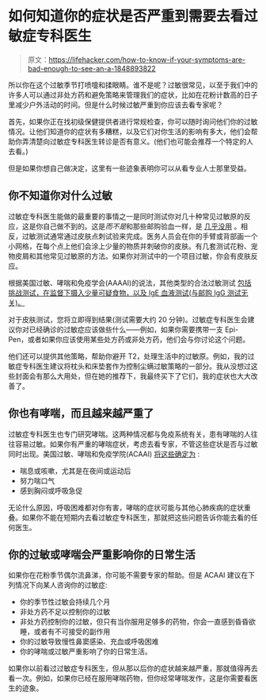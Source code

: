# 如何知道你的症状是否严重到需要去看过敏症专科医生

> 原文：<https://lifehacker.com/how-to-know-if-your-symptoms-are-bad-enough-to-see-an-a-1848893822>

所以你在这个过敏季节打喷嚏和揉眼睛。谁不是呢？过敏很常见，以至于我们中的许多人可以通过非处方药和避免策略来管理我们的症状，比如在花粉计数高的日子里减少户外活动的时间。但是什么时候过敏严重到你应该去看专家呢？



首先，如果你正在找初级保健提供者进行常规检查，你可以随时询问他们你的过敏情况。让他们知道你的症状有多糟糕，以及它们对你生活的影响有多大，他们会帮助你弄清楚向过敏症专科医生转诊是否有意义。(他们也可能会推荐一个特定的人去看。)

但是如果你想自己做决定，这里有一些迹象表明你可以从看专业人士那里受益。

## 你不知道你对什么过敏

过敏症专科医生能做的最重要的事情之一是同时测试你对几十种常见过敏原的反应，这是你自己做不到的。这是*而不是*和那些邮购验血一样，是 [几乎没用](https://lifehacker.com/don-t-expect-mail-order-tests-to-diagnose-your-food-all-1822393818) 。相反，过敏测试通常通过皮肤点刺试验来完成。医务人员会在你的手臂或背部画一个小网格，在每个点上他们会涂上少量的物质并刺破你的皮肤。有几套测试花粉、宠物皮屑和其他常见过敏原的方法。如果你对测试中的一个项目过敏，你会有皮肤反应。

根据美国过敏、哮喘和免疫学会(AAAAI)的说法，其他类型的合法过敏测试 [包括挑战测试，在监督下摄入少量可疑食物，以及 IgE 血液测试(与邮购 IgG 测试无关)。](https://www.aaaai.org/tools-for-the-public/conditions-library/allergies/allergy-testing)

对于皮肤测试，您将立即得到结果(测试需要大约 20 分钟)。过敏症专科医生会建议你对已经确诊的过敏症应该做些什么——例如，如果你需要携带一支 Epi-Pen，或者如果你应该使用某些处方药或非处方药，他们会与你讨论这个问题。

他们还可以提供其他策略，帮助你避开 T2，处理生活中的过敏原。例如，我的过敏症专科医生建议将枕头和床垫套作为控制尘螨过敏策略的一部分。我从没想过这些封面会有那么大用处，但在她的推荐下，我最终买下了它们，我的症状也大大改善了。

## 你也有哮喘，而且越来越严重了

过敏症专科医生也专门研究哮喘。这两种情况都与免疫系统有关，患有哮喘的人往往容易过敏。如果你有严重的哮喘症状，考虑去看专家，不管这些症状是否与过敏同时出现。美国过敏、哮喘和免疫学院(ACAAI) [将这些确定为](https://acaai.org/do-you-need-an-allergist/when-to-see-an-allergist/) :

*   喘息或咳嗽，尤其是在夜间或运动后
*   努力喘口气
*   感到胸闷或呼吸急促

无论什么原因，呼吸困难都对你有害，哮喘的症状可能与其他心肺疾病的症状重叠。如果你不能在短期内去看过敏症专科医生，那就把这些问题告诉你能去看的任何医生。

## 你的过敏或哮喘会严重影响你的日常生活

如果你在花粉季节偶尔流鼻涕，你可能不需要专家的帮助。但是 ACAAI 建议在下列情况下向某人咨询你的过敏症:

*   你的季节性过敏会持续几个月
*   非处方药不足以控制你的过敏
*   非处方药控制你的过敏，但只有当你服用足够多的药物，你会一直感到昏昏欲睡，或者有不可接受的副作用
*   你的过敏导致慢性鼻窦感染、充血或呼吸困难
*   你的哮喘或过敏严重影响了你的日常生活。

如果你以前看过过敏症专科医生，但从那以后你的症状越来越严重，那就值得再去看一次。例如，如果你已经在服用哮喘药物，但你经常哮喘发作，这是你需要看医生的迹象。